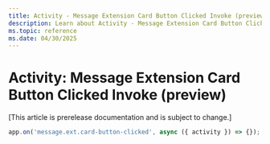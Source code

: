 ```yaml
---
title: Activity - Message Extension Card Button Clicked Invoke (preview)
description: Learn about Activity - Message Extension Card Button Clicked Invoke (preview)
ms.topic: reference
ms.date: 04/30/2025
---
```


# Activity: Message Extension Card Button Clicked Invoke (preview)

[This article is prerelease documentation and is subject to change.]

```typescript
app.on('message.ext.card-button-clicked', async ({ activity }) => {});
```